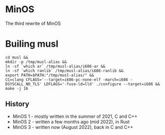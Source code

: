 # MinOS
The third rewrite of MinOS

# Builing musl
```
cd musl &&
mkdir -p /tmp/musl-alias &&
ln -sf `which ar` /tmp/musl-alias/i686-ar &&
ln -sf `which ranlib` /tmp/musl-alias/i686-ranlib &&
export PATH=$PATH:"/tmp/musl-alias/" &&
CC=clang CFLAGS='--target=i686-pc-none-elf -march=i686 -DSYSCALL_NO_TLS' LDFLAGS='-fuse-ld=lld' ./configure --target=i686 &&
make -j 16
```

## History
* MinOS 1 - mostly written in the summer of 2021, C and C++
* MinOS 2 - written a few months ago (mid 2022), in Rust
* MinOS 3 - written now (August 2022), back in C and C++
